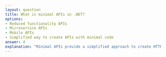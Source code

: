 ```yaml
---
layout: question
title: What is minimal APIs in .NET?
options:
- Reduced functionality APIs
- Microservice APIs
- Mobile APIs
- Simplified way to create APIs with minimal code
answer: 4
explanation: "Minimal APIs provide a simplified approach to create HTTP APIs with minimal dependencies and configuration."
---
```


